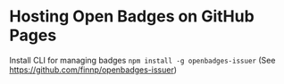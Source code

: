 # Hosting Open Badges on GitHub Pages

Install CLI for managing badges `npm install -g openbadges-issuer`
(See https://github.com/finnp/openbadges-issuer)